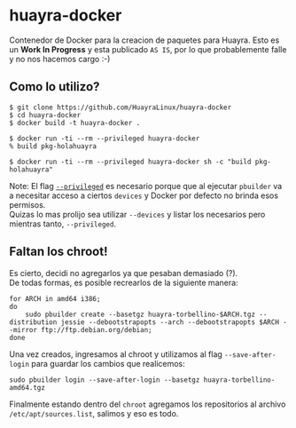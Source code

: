 # huayra-docker

Contenedor de Docker para la creacion de paquetes para Huayra.
Esto es un **Work In Progress** y esta publicado `AS IS`, por lo que probablemente falle y no nos hacemos cargo :-)

## Como lo utilizo?

	$ git clone https://github.com/HuayraLinux/huayra-docker
	$ cd huayra-docker
	$ docker build -t huayra-docker .

	$ docker run -ti --rm --privileged huayra-docker
	% build pkg-holahuayra

	$ docker run -ti --rm --privileged huayra-docker sh -c "build pkg-holahuayra"


Note: El flag [`--privileged`](https://docs.docker.com/engine/reference/run/#runtime-privilege-and-linux-capabilities) es necesario porque que al ejecutar `pbuilder` va a necesitar acceso a ciertos `devices` y Docker por defecto no brinda esos permisos.  
Quizas lo mas prolijo sea utilizar `--devices` y listar los necesarios pero mientras tanto, `--privileged`.

## Faltan los chroot!

Es cierto, decidi no agregarlos ya que pesaban demasiado (?).  
De todas formas, es posible recrearlos de la siguiente manera:

	for ARCH in amd64 i386;
	do
		sudo pbuilder create --basetgz huayra-torbellino-$ARCH.tgz --distribution jessie --debootstrapopts --arch --debootstrapopts $ARCH --mirror ftp://ftp.debian.org/debian;
	done

Una vez creados, ingresamos al chroot y utilizamos al flag `--save-after-login` para guardar los cambios que realicemos:

	sudo pbuilder login --save-after-login --basetgz huayra-torbellino-amd64.tgz

Finalmente estando dentro del `chroot` agregamos los repositorios al archivo `/etc/apt/sources.list`, salimos y eso es todo.
